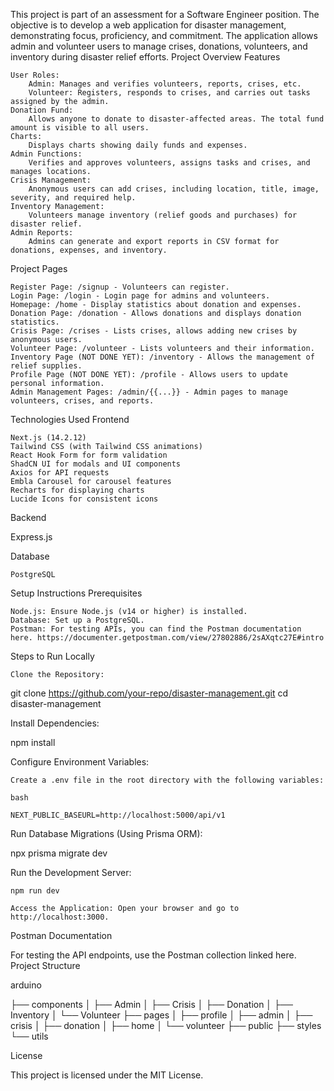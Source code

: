 This project is part of an assessment for a Software Engineer position. The objective is to develop a web application for disaster management, demonstrating focus, proficiency, and commitment. The application allows admin and volunteer users to manage crises, donations, volunteers, and inventory during disaster relief efforts.
Project Overview
Features

    User Roles:
        Admin: Manages and verifies volunteers, reports, crises, etc.
        Volunteer: Registers, responds to crises, and carries out tasks assigned by the admin.
    Donation Fund:
        Allows anyone to donate to disaster-affected areas. The total fund amount is visible to all users.
    Charts:
        Displays charts showing daily funds and expenses.
    Admin Functions:
        Verifies and approves volunteers, assigns tasks and crises, and manages locations.
    Crisis Management:
        Anonymous users can add crises, including location, title, image, severity, and required help.
    Inventory Management:
        Volunteers manage inventory (relief goods and purchases) for disaster relief.
    Admin Reports:
        Admins can generate and export reports in CSV format for donations, expenses, and inventory.

Project Pages

    Register Page: /signup - Volunteers can register.
    Login Page: /login - Login page for admins and volunteers.
    Homepage: /home - Display statistics about donation and expenses.
    Donation Page: /donation - Allows donations and displays donation statistics.
    Crisis Page: /crises - Lists crises, allows adding new crises by anonymous users.
    Volunteer Page: /volunteer - Lists volunteers and their information.
    Inventory Page (NOT DONE YET): /inventory - Allows the management of relief supplies.
    Profile Page (NOT DONE YET): /profile - Allows users to update personal information.
    Admin Management Pages: /admin/{{...}} - Admin pages to manage volunteers, crises, and reports.

Technologies Used
Frontend

    Next.js (14.2.12)
    Tailwind CSS (with Tailwind CSS animations)
    React Hook Form for form validation
    ShadCN UI for modals and UI components
    Axios for API requests
    Embla Carousel for carousel features
    Recharts for displaying charts
    Lucide Icons for consistent icons

Backend

Express.js

Database

    PostgreSQL

Setup Instructions
Prerequisites

    Node.js: Ensure Node.js (v14 or higher) is installed.
    Database: Set up a PostgreSQL.
    Postman: For testing APIs, you can find the Postman documentation here. https://documenter.getpostman.com/view/27802886/2sAXqtc27E#intro

Steps to Run Locally

    Clone the Repository:

git clone https://github.com/your-repo/disaster-management.git
cd disaster-management

Install Dependencies:

npm install

Configure Environment Variables:

    Create a .env file in the root directory with the following variables:

    bash

    NEXT_PUBLIC_BASEURL=http://localhost:5000/api/v1

Run Database Migrations (Using Prisma ORM):

npx prisma migrate dev

Run the Development Server:

    npm run dev

    Access the Application: Open your browser and go to http://localhost:3000.

Postman Documentation

For testing the API endpoints, use the Postman collection linked here.
Project Structure

arduino

├── components
│ ├── Admin
│ ├── Crisis
│ ├── Donation
│ ├── Inventory
│ └── Volunteer
├── pages
│ ├── profile
│ ├── admin
│ ├── crisis
│ ├── donation
│ ├── home
│ └── volunteer
├── public
├── styles
└── utils

License

This project is licensed under the MIT License.
